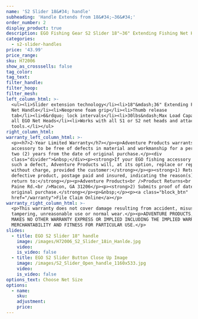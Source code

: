 ```yaml
---
name: 'S2 Slider 18&#34; handle'
subheading: 'Handle Extends from 18&#34;—36&#34;'
order_number: 2
display_product: true
description: EGO Fishing Gear S2 Slider 18"—36" Extending Fishing Net Handle.
categories:
  - s2-slider-handles
price: '43.99'
price_range:
sku: H72006
show_as_crosssells: false
tag_color:
tag_text:
filter_handle:
filter_hoop:
filter_mesh:
left_column_html: >-
  <ul><li>Slider extension technology</li><li>18"&mdash;36" Extending Fishing
  Net Handle</li><li>Neoprene foam grip</li><li>Thumb release
  tab</li><li>6&rdquo; lock intervals</li><li>30lbs&ndash;Max Load Capacity with
  all EGO Net Heads</li><li>Works with all S1 or S2 net heads and attachment
  tools.</li></ul>
right_column_html:
warranty_left_column_html: >-
  <p><h7>2-Year Limited Warranty</h7></p><p>Adventure Products warrants your EGO
  accessory to be free of defects in material and workmanship for a period of
  two (2) years from the date of original purchase.</p><div
  class="divider">&nbsp;</div><p><strong>If your EGO fishing accessory exhibits
  such a defect, Adventure Products will, at its option, replace or repair it
  without charge, provided the customer:</strong></p><p><strong>1) Returns the
  defective product, postage paid and insured, indicating the reason(s) for the
  return to:</strong></p><p>Adventure Products<br />Product Returns<br />889 Guy
  Paine Rd.<br />Macon, GA 31206</p><p><strong>2) Submits proof of date of
  original purchase.</strong></p><p>&nbsp;</p><p><a class="block_btn"
  href="/warranty">File Claim Online</a></p>
warranty_right_column_html: >-
  <p>This warranty does not cover damage resulting from accident, misuse, abuse,
  tampering, unreasonable use or normal wear.</p><p>ADVENTURE PRODUCTS, INC.
  MAKES NO OTHER WARRANTY EXPRESS OR IMPLIED INCLUDING THE IMPLIED WARRANTIES OF
  MERCHANTABILITY AND FITNESS FOR PARTICULAR USE.</p>
slides:
  - title: EGO S2 Slider 18" handle
    image: /images/H72006_S2_Slider_18in_Hanlde.jpg
    video:
    is_video: false
  - title: EGO S2 Slider Button Close Up Image
    image: /images/S2_Slider_Open_handle_1160x533.jpg
    video:
    is_video: false
options_text: Choose Net Size
options:
  - name:
    sku:
    adjustment:
    price:
---
```

